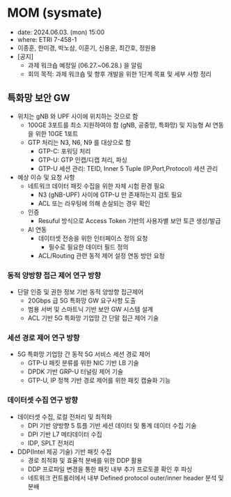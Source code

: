 # MOM (sysmate)
- date: 2024.06.03. (mon) 15:00
- where: ETRI 7-458-1
- 이종훈, 한미경, 박노삼, 이훈기, 신용윤, 최간호, 정원용
- [공지]
  - 과제 워크숍 예정일 (06.27.~06.28.) 을 알림
  - 회의 목적: 과제 워크숍 및 향후 개발을 위한 1단계 목표 및 세부 사항 정리

## 특화망 보안 GW
- 위치는 gNB 와 UPF 사이에 위치하는 것으로 함
  - 100GE 3포트를 최소 지원하여야 함 (gNB, 공중망, 특화망) 및 지능형 AI 연동을 위한 10GE 1포트
  - GTP 처리는 N3, N6, N9 를 대상으로 함
    - GTP-C: 포워딩 처리
    - GTP-U: GTP 인캡/디캡 처리, 파싱
    - GTP-U 세션 관리: TEID, Inner 5 Tuple (IP,Port,Protocol) 세션 관리
- 예상 이슈 및 요청 사항
  - 네트워크 데이터 패킷 수집을 위한 자체 시험 환경 필요
    - N3 (gNB-UPF) 사이에 GTP-U 만 존재하는지 검토 필요
    - ACL 또는 라우팅에 의해 손실되는 경우 확인
  - 인증
    - Resuful 방식으로 Access Token 기반의 사용자별 보안 토큰 생성/발급
  - AI 연동
    - 데이터셋 전송을 위한 인터페이스 정의 요청
      - 필수로 필요한 데이터 필드 정의
    - ACL/Routing 관련 동적 제어 설정 연동 방안 요청

### 동적 양방향 접근 제어 연구 방향
- 단말 인증 및 권한 정보 기반 동적 양방향 접근제어
  - 20Gbps 급 5G 특화망 GW 요구사항 도출
  - 범용 서버 및 스마트닉 기반 보안 GW 시스템 설계
  - ACL 기반 5G 특화망 기업망 간 단말 접근 제어 기술

### 세션 경로 제어 연구 방향
- 5G 특화망 기업망 간 동적 5G 서비스 세션 경로 제어
  - GTP-U 패킷 분류를 위한 NIC 기반 LB 기술
  - DPDK 기반 GRP-U 터널링 제어 기술
  - GTP-U, IP 정책 기반 경로 제어를 위한 패킷 캡슐화 기능

### 데이터셋 수집 연구 방향
- 데이터셋 수집, 로컬 전처리 및 최적화
  - DPI 기반 양방향 5 튜플 기반 세션 데이터 및 통계 데이터 수집 기술
  - DPI 기반 L7 메타데이터 수집
  - IDP, SPLT 전처리
- DDP(Intel 제공 기술) 기반 패킷 수집
  - 경로 최적화 및 효율적 분배를 위한 DDP 활용
  - DDP 프로파일 변경을 통한 패킷 내부 추가 프로토콜 확인 후 파싱
  - 네트워크 컨트롤러에서 내부 Defined protocol outer/inner header 분석 및 분배
